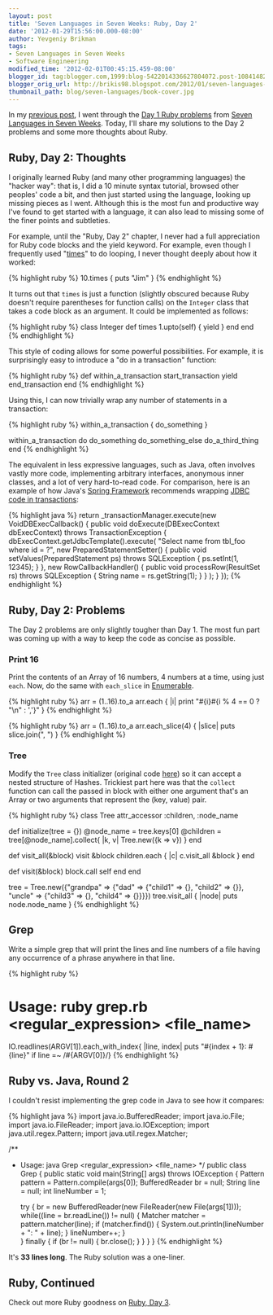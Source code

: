 ```yaml
---
layout: post
title: 'Seven Languages in Seven Weeks: Ruby, Day 2'
date: '2012-01-29T15:56:00.000-08:00'
author: Yevgeniy Brikman
tags:
- Seven Languages in Seven Weeks
- Software Engineering
modified_time: '2012-02-01T00:45:15.459-08:00'
blogger_id: tag:blogger.com,1999:blog-5422014336627804072.post-108414827713914395
blogger_orig_url: http://brikis98.blogspot.com/2012/01/seven-languages-in-seven-weeks-ruby-day_29.html
thumbnail_path: blog/seven-languages/book-cover.jpg
---
```


In my [previous 
post](http://brikis98.blogspot.com/2012/01/seven-languages-in-seven-weeks-ruby-day.html), 
I went through the [Day 1 Ruby 
problems](http://brikis98.blogspot.com/2012/01/seven-languages-in-seven-weeks-ruby-day.html) 
from [Seven Languages in Seven 
Weeks](http://brikis98.blogspot.com/search/label/Seven%20Languages%20in%20Seven%20Weeks). 
Today, I'll share my solutions to the Day 2 problems and some more thoughts 
about Ruby. 

## Ruby, Day 2: Thoughts

I originally learned Ruby (and many other programming languages) the "hacker 
way": that is, I did a 10 minute syntax tutorial, browsed other peoples' code 
a bit, and then just started using the language, looking up missing pieces as 
I went. Although this is the most fun and productive way I've found to get 
started with a language, it can also lead to missing some of the finer points 
and subtleties. 

For example, until the "Ruby, Day 2" chapter, I never had a full appreciation 
for Ruby code blocks and the yield keyword. For example, even though I 
frequently used 
"[times](http://ruby-doc.org/core-1.9.3/Integer.html#method-i-times)" to do 
looping, I never thought deeply about how it worked: 

{% highlight ruby %}
10.times { puts "Jim" }
{% endhighlight %}

It turns out that `times` is just a function (slightly obscured because Ruby 
doesn't require parentheses for function calls) on the `Integer` class that 
takes a code block as an argument. It could be implemented as follows: 

{% highlight ruby %}
class Integer
  def times
    1.upto(self) { yield }
  end
end
{% endhighlight %}

This style of coding allows for some powerful possibilities. For example, it 
is surprisingly easy to introduce a "do in a transaction" function: 

{% highlight ruby %}
def within_a_transaction
  start_transaction
  yield
  end_transaction
end
{% endhighlight %}

Using this, I can now trivially wrap any number of statements in a 
transaction: 

{% highlight ruby %}
within_a_transaction { do_something }
 
within_a_transaction do
  do_something
  do_something_else
  do_a_third_thing
end
{% endhighlight %}

The equivalent in less expressive languages, such as Java, often involves 
vastly more code, implementing arbitrary interfaces, anonymous inner classes, 
and a lot of very hard-to-read code. For comparison, here is an example of how 
Java's [Spring Framework](http://www.springsource.org/) recommends wrapping 
[JDBC code in 
transactions](http://static.springsource.org/spring/docs/2.5.x/reference/jdbc.html): 

{% highlight java %}
return _transactionManager.execute(new VoidDBExecCallback() {
  public void doExecute(DBExecContext dbExecContext) throws TransactionException {
    dbExecContext.getJdbcTemplate().execute(
      "Select name from tbl_foo where id = ?", 
      new PreparedStatementSetter() {
        public void setValues(PreparedStatement ps) throws SQLException
        {
          ps.setInt(1, 12345);
        }
      }, 
      new RowCallbackHandler() {
        public void processRow(ResultSet rs) throws SQLException
        {
          String name = rs.getString(1);
        }
      }
    );
  }
});
{% endhighlight %}

## Ruby, Day 2: Problems

The Day 2 problems are only slightly tougher than Day 1. The most fun part was 
coming up with a way to keep the code as concise as possible. 

### Print 16 

Print the contents of an Array of 16 numbers, 4 numbers at a time, using just 
`each`. Now, do the same with `each_slice` in 
[Enumerable](http://ruby-doc.org/core-1.8.7/Enumerable.html). 

{% highlight ruby %}
arr = (1..16).to_a
arr.each { |i| print "#{i}#{i % 4 == 0 ? "\n" : ','}" }
{% endhighlight %}

{% highlight ruby %}
arr = (1..16).to_a
arr.each_slice(4) { |slice| puts slice.join(", ") }
{% endhighlight %}

### Tree 

Modify the `Tree` class initializer (original code 
[here](https://gist.github.com/1700969#file_tree_original.rb)) so it can 
accept a nested structure of Hashes. Trickiest part here was that the 
`collect` function can call the passed in block with either one argument 
that's an Array or two arguments that represent the (key, value) pair. 

{% highlight ruby %}
class Tree
  attr_accessor :children, :node_name
  
  def initialize(tree = {})
    @node_name = tree.keys[0]
    @children = tree[@node_name].collect{ |k, v| Tree.new({k => v}) }
  end
  
  def visit_all(&block)
    visit &block
    children.each { |c| c.visit_all &block }
  end
  
  def visit(&block)
    block.call self
  end
end
 
tree = Tree.new({"grandpa" => {"dad" => {"child1" => {}, "child2" => {}}, "uncle" => {"child3" => {}, "child4" => {}}}})
tree.visit_all { |node| puts node.node_name }
{% endhighlight %}

## Grep 

Write a simple grep that will print the lines and line numbers of a file 
having any occurrence of a phrase anywhere in that line. 

{% highlight ruby %}
# Usage: ruby grep.rb <regular_expression> <file_name>

IO.readlines(ARGV[1]).each_with_index{ |line, index| puts "#{index + 1}: #{line}" if line =~ /#{ARGV[0]}/}
{% endhighlight %}

## Ruby vs. Java, Round 2

I couldn't resist implementing the grep code in Java to see how it compares: 

{% highlight java %}
import java.io.BufferedReader;
import java.io.File;
import java.io.FileReader;
import java.io.IOException;
import java.util.regex.Pattern;
import java.util.regex.Matcher;
 
/**
 * Usage: java Grep <regular_expression> <file_name>
 */
public class Grep {
  public static void main(String[] args) throws IOException {
    Pattern pattern = Pattern.compile(args[0]);
    BufferedReader br = null;
    String line = null;
    int lineNumber = 1;
    
    try {
      br = new BufferedReader(new FileReader(new File(args[1])));
      while((line = br.readLine()) != null) {
        Matcher matcher = pattern.matcher(line);
        if (matcher.find()) {
          System.out.println(lineNumber + ": " + line);
        }
        lineNumber++;
      }    
    } finally {
      if (br != null) {
        br.close();
      }
    }
  }
}
{% endhighlight %}

It's **33 lines long**. The Ruby solution was a one-liner. 

## Ruby, Continued 

Check out more Ruby goodness on [Ruby, Day 
3](http://brikis98.blogspot.com/2012/01/seven-languages-in-seven-weeks-ruby-day_31.html). 